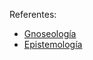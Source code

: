 Referentes:

- [Gnoseología](https://es.wikipedia.org/wiki/Gnoseolog%C3%ADa)
- [Epistemología](https://en.wikipedia.org/wiki/Epistemology)





